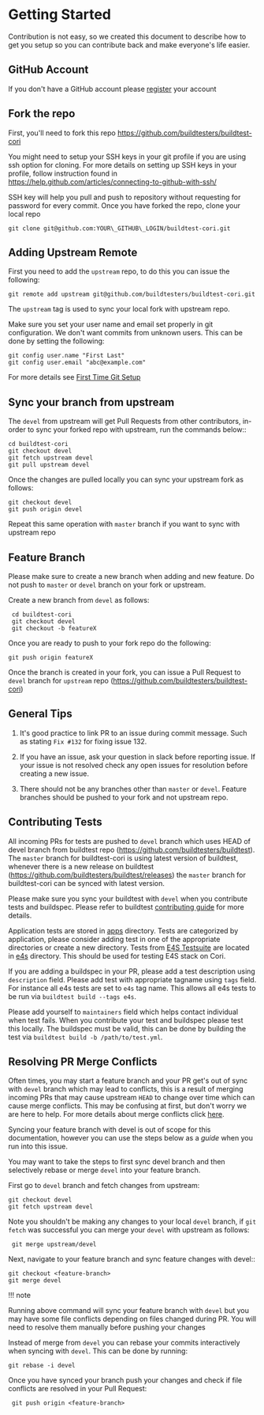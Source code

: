 Getting Started
================

Contribution is not easy, so we created this document to describe how to get you setup
so you can contribute back and make everyone's life easier.

GitHub Account
--------------

If you don't have a GitHub account please [register](http://github.com/join) your account

Fork the repo
--------------

First, you'll need to fork this repo https://github.com/buildtesters/buildtest-cori

You might need to setup your SSH keys in your git profile if you are using ssh option for cloning. For more details on
setting up SSH keys in your profile, follow instruction found in
https://help.github.com/articles/connecting-to-github-with-ssh/

SSH key will help you pull and push to repository without requesting for password for every commit. Once you have forked the repo, clone your local repo

```
git clone git@github.com:YOUR\_GITHUB\_LOGIN/buildtest-cori.git
```

Adding Upstream Remote
-----------------------

First you need to add the ``upstream`` repo, to do this you can issue the
following:

```
git remote add upstream git@github.com/buildtesters/buildtest-cori.git
```

The ``upstream`` tag is used to sync your local fork with upstream repo.

Make sure you set your user name and email set properly in git configuration.
We don't want commits from unknown users. This can be done by setting the following:

```
git config user.name "First Last"
git config user.email "abc@example.com"
```

For more details see [First Time Git Setup](https://git-scm.com/book/en/v2/Getting-Started-First-Time-Git-Setup)

Sync your branch from upstream
-------------------------------

The ``devel`` from upstream will get Pull Requests from other contributors, in-order
to sync your forked repo with upstream, run the commands below::

```
cd buildtest-cori
git checkout devel
git fetch upstream devel
git pull upstream devel
```

Once the changes are pulled locally you can sync your upstream fork as follows:

```
git checkout devel
git push origin devel
```

Repeat this same operation with ``master`` branch if you want to sync with
upstream repo

Feature Branch
------------------

Please make sure to create a new branch when adding and new feature. Do not
push to ``master`` or ``devel`` branch on your fork or upstream.

Create a new branch from ``devel`` as follows:

```
 cd buildtest-cori
 git checkout devel
 git checkout -b featureX
```

Once you are ready to push to your fork repo do the following:

```
git push origin featureX
```

Once the branch is created in your fork, you can issue a Pull Request to ``devel``
branch for ``upstream`` repo (https://github.com/buildtesters/buildtest-cori)

General Tips
-------------

1. It's good practice to link PR to an issue during commit message. Such as
stating ``Fix #132`` for fixing issue 132.

2. If you have an issue, ask your question in slack before reporting issue. If
your issue is not resolved check any open issues for resolution before creating
a new issue.

3. There should not be any branches other than ``master`` or ``devel``. Feature
branches should be pushed to your fork and not upstream repo. 

Contributing Tests
-------------------

All incoming PRs for tests are pushed to ``devel`` branch which uses HEAD of devel branch from buildtest repo (https://github.com/buildtesters/buildtest).
The ``master`` branch for buildtest-cori is using latest version of buildtest, whenever there is a new release on buildtest (https://github.com/buildtesters/buildtest/releases) the 
``master`` branch for buildtest-cori can be synced with latest version. 

Please make sure you sync your buildtest with `devel` when you contribute tests and buildspec. Please refer to buildtest [contributing guide](https://buildtest.readthedocs.io/en/devel/contributing.html) for more details.


Application tests are stored in [apps](https://github.com/buildtesters/buildtest-cori/tree/devel/apps) directory. Tests are categorized by application, please consider adding test in one of the 
appropriate directories or create a new directory. Tests from [E4S Testsuite](https://github.com/E4S-Project/testsuite) are located in [e4s](https://github.com/buildtesters/buildtest-cori/tree/devel/e4s) directory. This should be used for 
testing E4S stack on Cori. 

If you are adding a buildspec in your PR, please add a test description using ``description`` field. Please add test with appropriate tagname using ``tags`` field. For instance all
e4s tests are set to ``e4s`` tag name. This allows all e4s tests to be run via ``buildtest build --tags e4s``. 

Please add yourself to ``maintainers`` field which helps contact individual when test fails. When you contribute your test and buildspec please test this locally. The buildspec must be 
valid, this can be done by building the test via ``buildtest build -b /path/to/test.yml``. 


Resolving PR Merge Conflicts
-----------------------------

Often times, you may start a feature branch and your PR get's out of sync with
``devel`` branch which may lead to conflicts, this is a result of merging incoming
PRs that may cause upstream `HEAD` to change over time which can cause merge conflicts.
This may be confusing at first, but don't worry we are here to help. For more details
about merge conflicts click [here](https://docs.github.com/en/free-pro-team@latest/github/collaborating-with-issues-and-pull-requests/about-merge-conflicts).

Syncing your feature branch with devel is out of scope for this documentation,
however you can use the steps below as a *guide* when you run into this issue.

You may want to take the steps to first sync devel branch and then
selectively rebase or merge ``devel`` into your feature branch.

First go to ``devel`` branch and fetch changes from upstream:

```
git checkout devel
git fetch upstream devel
```

Note you shouldn't be making any changes to your local ``devel`` branch, if
``git fetch`` was successful you can merge your ``devel`` with upstream as follows:

```
 git merge upstream/devel
```

Next, navigate to your feature branch and sync feature changes with devel::

```
git checkout <feature-branch>
git merge devel
```

!!! note

   Running above command will sync your feature branch with ``devel`` but you may have some file conflicts depending on files changed during PR. You will need to resolve them manually before pushing your changes

Instead of merge from ``devel`` you can rebase your commits interactively when syncing with ``devel``. This can be done by running:

```
git rebase -i devel
```

Once you have synced your branch push your changes and check if file conflicts are resolved in your Pull Request:

```
 git push origin <feature-branch>
 ```
